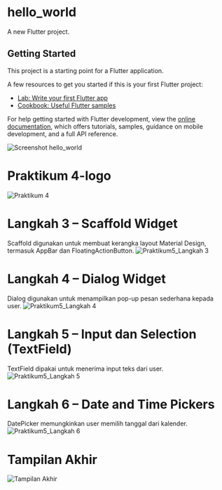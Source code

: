 # hello_world

A new Flutter project.

## Getting Started

This project is a starting point for a Flutter application.

A few resources to get you started if this is your first Flutter project:

- [Lab: Write your first Flutter app](https://docs.flutter.dev/get-started/codelab)
- [Cookbook: Useful Flutter samples](https://docs.flutter.dev/cookbook)

For help getting started with Flutter development, view the
[online documentation](https://docs.flutter.dev/), which offers tutorials,
samples, guidance on mobile development, and a full API reference.

![Screenshot hello_world](images/01.jpeg)

# Praktikum 4-logo
![Praktikum 4](images/Praktikum4.jpeg)

# Langkah 3 – Scaffold Widget
Scaffold digunakan untuk membuat kerangka layout Material Design, termasuk AppBar dan FloatingActionButton.
![Praktikum5_Langkah 3](images/praktikum5_langkah3.jpeg)

# Langkah 4 – Dialog Widget
Dialog digunakan untuk menampilkan pop-up pesan sederhana kepada user.
![Praktikum5_Langkah 4](images/praktikum5_langkah4.jpeg)

# Langkah 5 – Input dan Selection (TextField)
TextField dipakai untuk menerima input teks dari user.
![Praktikum5_Langkah 5](images/praktikum5_langkah5.jpeg)

# Langkah 6 – Date and Time Pickers
DatePicker memungkinkan user memilih tanggal dari kalender.
![Praktikum5_Langkah 6](images/praktikum5_langkah6.jpeg)

# Tampilan Akhir
![Tampilan Akhir](images/TampilanAkhir.jpeg)
